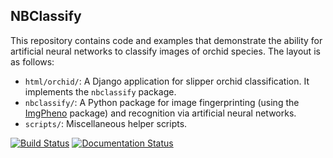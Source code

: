 NBClassify
----------

This repository contains code and examples that demonstrate the ability for
artificial neural networks to classify images of orchid species. The layout
is as follows:

* `html/orchid/`: A Django application for slipper orchid classification. It
  implements the `nbclassify` package.
* `nbclassify/`: A Python package for image fingerprinting (using the
  [ImgPheno][1] package) and recognition via artificial neural networks.
* `scripts/`: Miscellaneous helper scripts.

[![Build Status](https://travis-ci.org/naturalis/nbclassify.svg?branch=master)](https://travis-ci.org/naturalis/nbclassify)
[![Documentation Status](https://readthedocs.org/projects/nbclassify/badge/?version=latest)](https://readthedocs.org/projects/nbclassify/?badge=latest)

[1]: https://github.com/naturalis/imgpheno
